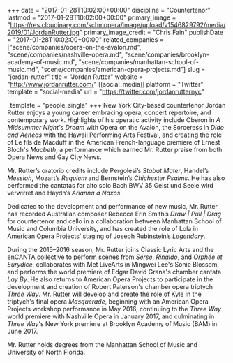 +++
date = "2017-01-28T10:02:00+00:00"
discipline = "Countertenor"
lastmod = "2017-01-28T10:02:00+00:00"
primary_image = "https://res.cloudinary.com/schmopera/image/upload/v1546829792/media/2019/01/JordanRutter.jpg"
primary_image_credit = "Chris Fain"
publishDate = "2017-01-28T10:02:00+00:00"
related_companies = ["scene/companies/opera-on-the-avalon.md", "scene/companies/nashville-opera.md", "scene/companies/brooklyn-academy-of-music.md", "scene/companies/manhattan-school-of-music.md", "scene/companies/american-opera-projects.md"]
slug = "jordan-rutter"
title = "Jordan Rutter"
website = "http://www.jordanrutter.com/"
[[social_media]]
platform = "Twitter"
template = "social-media"
url = "https://twitter.com/jordanrutternyc"

_template = "people_single"
+++
New York City-based countertenor Jordan Rutter enjoys a young career embracing opera, concert repertoire, and contemporary work. Highlights of his operatic activity include Oberon in *A Midsummer Night's Dream* with Opera on the Avalon, the Sorceress in *Dido and Aeneas* with the Hawaii Performing Arts Festival, and creating the role of Le fils de Macduff in the American French-language premiere of Ernest Bloch's *Macbeth*, a performance which earned Mr. Rutter praise from both Opera News and Gay City News.

Mr. Rutter’s oratorio credits include Pergolesi’s *Stabat Mater*, Handel’s *Messiah*, Mozart’s *Requiem* and Bernstein’s *Chichester Psalms*. He has also performed the cantatas for alto solo Bach BWV 35 Geist und Seele wird verwirret and Haydn’s *Arianna a Naxos*.

Dedicated to the development and performance of new music, Mr. Rutter has recorded Australian composer Rebecca Erin Smith’s *Draw | Pull | Drag* for countertenor and cello in a collaboration between Manhattan School of Music and Columbia University, and has created the role of Lola in American Opera Projects’ staging of Joseph Rubinstein’s *Legendary*.

During the 2015–2016 season, Mr. Rutter joins Classic Lyric Arts and the enCANTA collective to perform scenes from *Serse*, *Rinaldo*, and *Orphée et Eurydice*, collaborates with Met LiveArts in Mingwei Lee's Sonic Blossom, and performs the world premiere of Edgar David Grana's chamber cantata *Lay By*. He also returns to American Opera Projects to participate in the development and creation of Robert Paterson's chamber opera triptych *Three Way*. Mr. Rutter will develop and create the role of Kyle in the triptych's final opera *Masquerade*, beginning with an American Opera Projects workshop performance in May 2016, continuing to the *Three Way* world premiere with Nashville Opera in January 2017, and culminating in *Three Way*'s New York premiere at Brooklyn Academy of Music (BAM) in June 2017.

Mr. Rutter holds degrees from the Manhattan School of Music and University of North Florida.